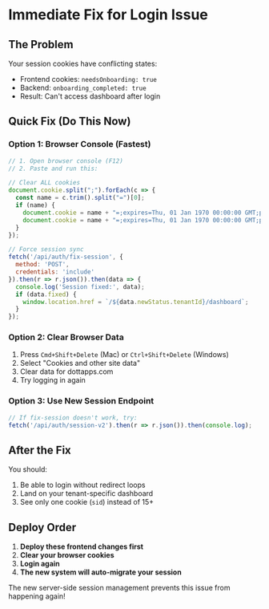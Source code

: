 # Immediate Fix for Login Issue

## The Problem
Your session cookies have conflicting states:
- Frontend cookies: `needsOnboarding: true`
- Backend: `onboarding_completed: true`
- Result: Can't access dashboard after login

## Quick Fix (Do This Now)

### Option 1: Browser Console (Fastest)
```javascript
// 1. Open browser console (F12)
// 2. Paste and run this:

// Clear ALL cookies
document.cookie.split(";").forEach(c => {
  const name = c.trim().split("=")[0];
  if (name) {
    document.cookie = name + "=;expires=Thu, 01 Jan 1970 00:00:00 GMT;path=/;domain=.dottapps.com";
    document.cookie = name + "=;expires=Thu, 01 Jan 1970 00:00:00 GMT;path=/";
  }
});

// Force session sync
fetch('/api/auth/fix-session', { 
  method: 'POST',
  credentials: 'include' 
}).then(r => r.json()).then(data => {
  console.log('Session fixed:', data);
  if (data.fixed) {
    window.location.href = `/${data.newStatus.tenantId}/dashboard`;
  }
});
```

### Option 2: Clear Browser Data
1. Press `Cmd+Shift+Delete` (Mac) or `Ctrl+Shift+Delete` (Windows)
2. Select "Cookies and other site data"
3. Clear data for dottapps.com
4. Try logging in again

### Option 3: Use New Session Endpoint
```javascript
// If fix-session doesn't work, try:
fetch('/api/auth/session-v2').then(r => r.json()).then(console.log);
```

## After the Fix

You should:
1. Be able to login without redirect loops
2. Land on your tenant-specific dashboard
3. See only one cookie (`sid`) instead of 15+

## Deploy Order

1. **Deploy these frontend changes first**
2. **Clear your browser cookies**
3. **Login again**
4. **The new system will auto-migrate your session**

The new server-side session management prevents this issue from happening again!